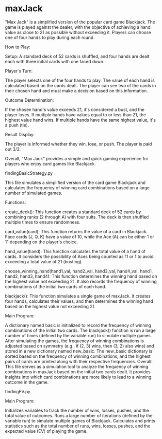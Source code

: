 # maxJack

"Max Jack" is a simplified version of the popular card game Blackjack. The game is played against the dealer, with the objective of achieving a hand value as close to 21 as possible without exceeding it. Players can choose one of four hands to play during each round.

How to Play:

Setup: A standard deck of 52 cards is shuffled, and four hands are dealt each with three initial cards with one faced down.

Player's Turn:

The player selects one of the four hands to play.
The value of each hand is calculated based on the cards dealt.
The player can see two of the cards in their chosen hand and must make a decision based on this information.

Outcome Determination:

If the chosen hand's value exceeds 21, it's considered a bust, and the player loses.
If multiple hands have values equal to or less than 21, the highest value hand wins.
If multiple hands have the same highest value, it's a push (tie).

Result Display:

The player is informed whether they win, lose, or push.
The player is paid out 3/2.

Overall, "Max Jack" provides a simple and quick gaming experience for players who enjoy card games like Blackjack.

findingBasicStrategy.py

This file simulates a simplified version of the card game Blackjack and calculates the frequency of winning card combinations based on a large number of simulated games.

Functions:

create_deck(): This function creates a standard deck of 52 cards by combining ranks (2 through A) with four suits. The deck is then shuffled multiple times to ensure randomness.

card_value(card): This function returns the value of a card in Blackjack. Face cards (J, Q, K) have a value of 10, while the Ace (A) can be either 1 or 11 depending on the player's choice.

hand_value(hand): This function calculates the total value of a hand of cards. It considers the possibility of Aces being counted as 11 or 1 to avoid exceeding a total value of 21 (busting).

choose_winning_hand(hand1_val, hand2_val, hand3_val, hand4_val, hand1, hand2, hand3, hand4): This function determines the winning hand based on the highest value not exceeding 21. It also records the frequency of winning combinations of the initial two cards of each hand.

blackjack(): This function simulates a single game of maxJack. It creates four hands, calculates their values, and then determines the winning hand based on the highest value not exceeding 21.

Main Program:

A dictionary named basic is initialized to record the frequency of winning combinations of the initial two cards.
The blackjack() function is run a large number of times (defined by the variable run) to simulate multiple games.
After simulating the games, the frequency of winning combinations is adjusted based on symmetry (e.g., if (2, 3) wins, then (3, 2) also wins) and stored in a new dictionary named new_basic.
The new_basic dictionary is sorted based on the frequency of winning combinations, and the highest pairs of cards are printed along with their respective frequencies.
Overall:
This file serves as a simulation tool to analyze the frequency of winning combinations in maxJack based on the initial two cards dealt. It provides insights into which card combinations are more likely to lead to a winning outcome in the game.

findingEV.py

Main Program:

Initializes variables to track the number of wins, losses, pushes, and the total value of outcomes.
Runs a large number of iterations (defined by the variable run) to simulate multiple games of Blackjack.
Calculates and prints statistics such as the total number of runs, wins, losses, pushes, and the expected value (EV) of playing the game.